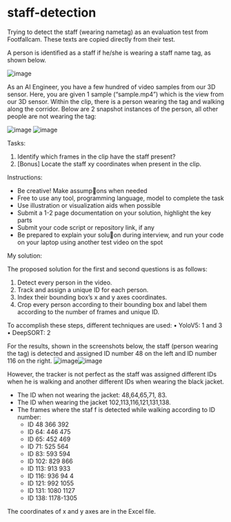 # staff-detection
Trying to detect the staff (wearing nametag) as an evaluation test from Footfallcam. These texts are copied directly from their test.

A person is identified as a staff if he/she is wearing a staff name tag, as shown below.

![image](https://github.com/oggy059/staff-detection/assets/746455/c9136345-c189-4b54-8f08-2511d539e7a7)

As an AI Engineer, you have a few hundred of video samples from our 3D sensor. Here, you are given 1 sample
(“sample.mp4”) which is the view from our 3D sensor. Within the clip, there is a person wearing the tag and walking
along the corridor. Below are 2 snapshot instances of the person, all other people are not wearing the tag:

![image](https://github.com/oggy059/staff-detection/assets/746455/348f5f17-79a3-4592-bf64-090fec1cc093) ![image](https://github.com/oggy059/staff-detection/assets/746455/66ba9ebf-26c3-41d8-8bf5-044fe3e0fe5c)

Tasks:
1. Identify which frames in the clip have the staff present?
2. [Bonus] Locate the staff xy coordinates when present in the clip.

Instructions:
- Be creative! Make assump􀆟ons when needed
- Free to use any tool, programming language, model to complete the task
- Use illustration or visualization aids when possible
- Submit a 1-2 page documentation on your solution, highlight the key parts
- Submit your code script or repository link, if any
- Be prepared to explain your solu􀆟on during interview, and run your code on your laptop using another test video
on the spot

My solution:

The proposed solution for the first and second questions is as follows:

1) Detect every person in the video.
2) Track and assign a unique ID for each person.
3) Index their bounding box’s x and y axes coordinates.
4) Crop every person according to their bounding box and label them according to the number
of frames and unique ID.

To accomplish these steps, different techniques are used:
• YoloV5: 1 and 3
• DeepSORT: 2

For the results, shown in the screenshots below, the staff (person wearing the tag) is detected and assigned ID number 48 on the left and ID number 116 on the right.
![image](https://github.com/oggy059/staff-detection/assets/746455/ccbeb9a3-4b42-4bb4-ae7a-cc549f65d6e1)![image](https://github.com/oggy059/staff-detection/assets/746455/4af88ec1-4238-49b8-bf1e-7b6cf8aa12b0)

However, the tracker is not perfect as the staff was assigned different IDs when he is walking and another different IDs when wearing the black jacket.

- The ID when not wearing the jacket: 48,64,65,71, 83.
- The ID when wearing the jacket 102,113,116,121,131,138.
- The frames where the staf f is detected while walking according to ID number:
  - ID 48 366 392
  - ID 64: 446 475
  - ID 65: 452 469
  - ID 71: 525 564
  - ID 83: 593 594
  - ID 102: 829 866
  - ID 113: 913 933
  - ID 116: 936 94 4
  - ID 121: 992 1055
  - ID 131: 1080 1127
  - ID 138: 1178-1305

The coordinates of x and y axes are in the Excel file.

